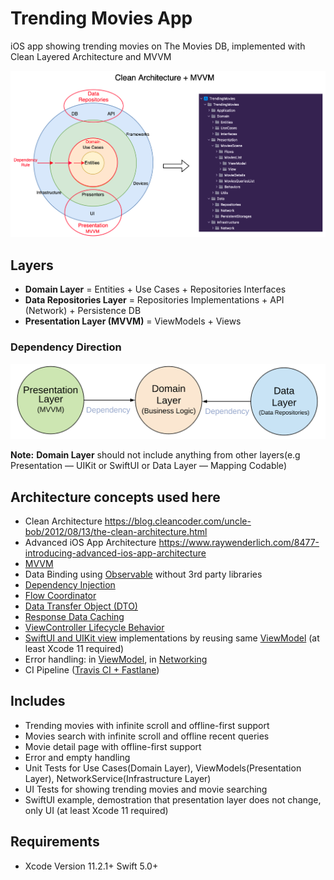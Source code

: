 
# Trending Movies App

iOS app showing trending movies on The Movies DB, implemented with Clean Layered Architecture and MVVM


![Alt text](README_FILES/CleanArchitecture+MVVM.png?raw=true "Clean Architecture Layers")

## Layers
* **Domain Layer** = Entities + Use Cases + Repositories Interfaces
* **Data Repositories Layer** = Repositories Implementations + API (Network) + Persistence DB
* **Presentation Layer (MVVM)** = ViewModels + Views

### Dependency Direction
![Alt text](README_FILES/CleanArchitectureDependencies.png?raw=true "Modules Dependencies")

**Note:** **Domain Layer** should not include anything from other layers(e.g Presentation — UIKit or SwiftUI or Data Layer — Mapping Codable)

## Architecture concepts used here
* Clean Architecture https://blog.cleancoder.com/uncle-bob/2012/08/13/the-clean-architecture.html
* Advanced iOS App Architecture https://www.raywenderlich.com/8477-introducing-advanced-ios-app-architecture
* [MVVM](TrendingMovies/Presentation/MoviesScene/MoviesQueriesList) 
* Data Binding using [Observable](TrendingMovies/Presentation/Utils/Observable.swift) without 3rd party libraries 
* [Dependency Injection](TrendingMovies/Application/DIContainer/AppDIContainer.swift)
* [Flow Coordinator](TrendingMovies/Presentation/MoviesScene/Flows/MoviesFlowCoordinator.swift)
* [Data Transfer Object (DTO)](TrendingMovies/Data/Network/DataMapping/MoviesResponseDTO%2BMapping.swift)
* [Response Data Caching](TrendingMovies/Data/Repositories/DefaultMoviesRepository.swift)
* [ViewController Lifecycle Behavior](TrendingMovies/Presentation/Utils/Extensions/UIViewController%2BAddBehaviors.swift#L7)
* [SwiftUI and UIKit view](TrendingMovies/Presentation/MoviesScene/MoviesQueriesList/View/SwiftUI/MoviesQueryListView.swift) implementations by reusing same [ViewModel](TrendingMovies/Presentation/MoviesScene/MoviesQueriesList/ViewModel/MoviesQueryListViewModel.swift) (at least Xcode 11 required)
* Error handling: in [ViewModel](TrendingMovies/Presentation/MoviesScene/MoviesList/ViewModel/MoviesListViewModel.swift#L116), in [Networking](TrendingMovies/Infrastructure/Network/NetworkService.swift#L84)
* CI Pipeline ([Travis CI + Fastlane](.travis.yml))
 
## Includes
* Trending movies with infinite scroll and offline-first support
* Movies search with infinite scroll and offline recent queries
* Movie detail page with offline-first support
* Error and empty handling
* Unit Tests for Use Cases(Domain Layer), ViewModels(Presentation Layer), NetworkService(Infrastructure Layer)
* UI Tests for showing trending movies and movie searching
* SwiftUI example, demostration that presentation layer does not change, only UI (at least Xcode 11 required)

## Requirements
* Xcode Version 11.2.1+  Swift 5.0+

